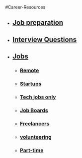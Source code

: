 #Career-Resources

- ## [Job preparation](https://github.com/shrey094/Useful-Resources/blob/career-resources/Job%20preparation)

 - ## [Interview Questions](https://github.com/shrey094/Useful-Resources/blob/career-resources/Job%20preparation/Interview.md)
  
 - ## [Jobs](https://github.com/shrey094/Useful-Resources/blob/career-resources/Job%20preparation/Jobs.md)
    -  ### [Remote](https://github.com/shrey094/Useful-Resources/blob/career-resources/Job%20preparation/Jobs.md#remote)
    -  ### [Startups](https://github.com/shrey094/Useful-Resources/blob/career-resources/Job%20preparation/Jobs.md#Startups)
    -  ### [Tech jobs only](https://github.com/shrey094/Useful-Resources/blob/career-resources/Job%20preparation/Jobs.md#tech-jobs-only)
    -  ### [Job Boards](https://github.com/shrey094/Useful-Resources/blob/career-resources/Job%20preparation/Jobs.md#job-boards)
    -  ### [Freelancers](https://github.com/shrey094/Useful-Resources/blob/career-resources/Job%20preparation/Jobs.md#Freelancers)
    -  ### [volunteering](https://github.com/shrey094/Useful-Resources/blob/career-resources/Job%20preparation/Jobs.md#volunteering)
    -  ### [Part-time](https://github.com/shrey094/Useful-Resources/blob/career-resources/Job%20preparation/Jobs.md#Part-time)







